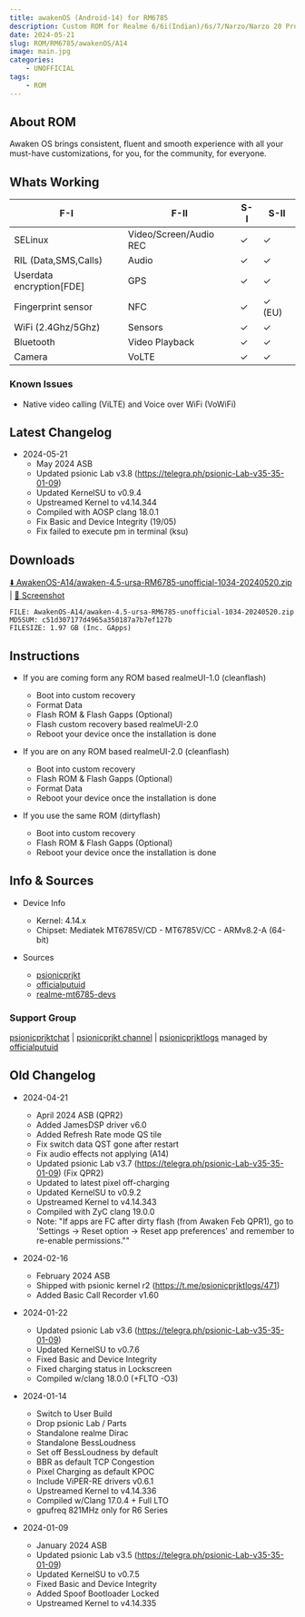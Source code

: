 ```yaml
---
title: awakenOS (Android-14) for RM6785
description: Custom ROM for Realme 6/6i(Indian)/6s/7/Narzo/Narzo 20 Pro/Narzo 30 4G (RM6785)
date: 2024-05-21
slug: ROM/RM6785/awakenOS/A14
image: main.jpg
categories:
    - UNOFFICIAL
tags:
    - ROM
---
```


## About ROM
Awaken OS brings consistent, fluent and smooth experience with all your must-have customizations, for you, for the community, for everyone.

## Whats Working
F-I | F-II | S-I | S-II
---------|---------|---------|---------
SELinux | Video/Screen/Audio REC | ✓ | ✓
RIL (Data,SMS,Calls) | Audio | ✓ | ✓
Userdata encryption[FDE] | GPS | ✓ | ✓
Fingerprint sensor | NFC | ✓ | ✓ (EU)
WiFi (2.4Ghz/5Ghz) | Sensors | ✓ | ✓
Bluetooth | Video Playback | ✓ | ✓
Camera | VoLTE | ✓ | ✓

### Known Issues
* Native video calling (ViLTE) and Voice over WiFi (VoWiFi)

## Latest Changelog
* 2024-05-21
  * May 2024 ASB
  * Updated psionic Lab v3.8 (https://telegra.ph/psionic-Lab-v35-35-01-09)
  * Updated KernelSU to v0.9.4
  * Upstreamed Kernel to v4.14.344
  * Compiled with AOSP clang 18.0.1
  * Fix Basic and Device Integrity (19/05)
  * Fix failed to execute pm in terminal (ksu)

## Downloads
[⬇️ AwakenOS-A14/awaken-4.5-ursa-RM6785-unofficial-1034-20240520.zip](https://sourceforge.net/projects/psionicprjkt/files/RM6785/AwakenOS-A14/awaken-4.5-ursa-RM6785-unofficial-1034-20240520.zip/download) | [🌆 Screenshot](https://photos.app.goo.gl/FVVmtXY8CQ8CJadC8)

```
FILE: AwakenOS-A14/awaken-4.5-ursa-RM6785-unofficial-1034-20240520.zip
MD5SUM: c51d307177d4965a350187a7b7ef127b
FILESIZE: 1.97 GB (Inc. GApps)
```

## Instructions
* If you are coming form any ROM based realmeUI-1.0 (cleanflash)
  * Boot into custom recovery
  * Format Data
  * Flash ROM &  Flash Gapps (Optional)
  * Flash custom recovery based realmeUI-2.0
  * Reboot your device once the installation is done

* If you are on any ROM based realmeUI-2.0 (cleanflash)
  * Boot into custom recovery
  * Flash ROM &  Flash Gapps (Optional)
  * Format Data
  * Reboot your device once the installation is done

* If you use the same ROM (dirtyflash)
  * Boot into custom recovery
  * Flash ROM &  Flash Gapps (Optional)
  * Reboot your device once the installation is done

## Info & Sources
* Device Info
  * Kernel: 4.14.x
  * Chipset: Mediatek MT6785V/CD - MT6785V/CC - ARMv8.2-A (64-bit)

* Sources
  * [psionicprjkt](https://github.com/psionicprjkt)
  * [officialputuid](https://github.com/officialputuid)
  * [realme-mt6785-devs](https://github.com/realme-mt6785-devs)

### Support Group
[psionicprjktchat](https://t.me/psionicprjktchat) | [psionicprjkt channel](https://t.me/psionicprjkt) | [psionicprjktlogs](https://t.me/psionicprjktlogs) managed by [officialputuid](https://t.me/officialputuid)

## Old Changelog
* 2024-04-21
  * April 2024 ASB (QPR2)
  * Added JamesDSP driver v6.0
  * Added Refresh Rate mode QS tile
  * Fix switch data QST gone after restart
  * Fix audio effects not applying (A14)
  * Updated psionic Lab v3.7 (https://telegra.ph/psionic-Lab-v35-35-01-09) (Fix QPR2)
  * Updated to latest pixel off-charging
  * Updated KernelSU to v0.9.2
  * Upstreamed Kernel to v4.14.343
  * Compiled with ZyC clang 19.0.0
  * Note: "If apps are FC after dirty flash (from Awaken Feb QPR1), go to 'Settings -> Reset option -> Reset app preferences' and remember to re-enable permissions.""

* 2024-02-16
  * February 2024 ASB
  * Shipped with psionic kernel r2 (https://t.me/psionicprjktlogs/471)
  * Added Basic Call Recorder v1.60

* 2024-01-22
  * Updated psionic Lab v3.6 (https://telegra.ph/psionic-Lab-v35-35-01-09)
  * Updated KernelSU to v0.7.6
  * Fixed Basic and Device Integrity
  * Fixed charging status in Lockscreen
  * Compiled w/clang 18.0.0 (+FLTO -O3)

* 2024-01-14
  * Switch to User Build
  * Drop psionic Lab / Parts
  * Standalone realme Dirac
  * Standalone BessLoudness
  * Set off BessLoudness by default
  * BBR as default TCP Congestion
  * Pixel Charging as default KPOC
  * Include ViPER-RE drivers v0.6.1
  * Upstreamed Kernel to v4.14.336
  * Compiled w/Clang 17.0.4 + Full LTO
  * gpufreq 821MHz only for R6 Series

* 2024-01-09
  * January 2024 ASB
  * Updated psionic Lab v3.5 (https://telegra.ph/psionic-Lab-v35-35-01-09)
  * Updated KernelSU to v0.7.5
  * Fixed Basic and Device Integrity
  * Added Spoof Bootloader Locked
  * Upstreamed Kernel to v4.14.335
